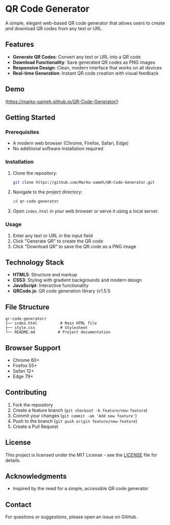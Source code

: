 # QR Code Generator

A simple, elegant web-based QR code generator that allows users to create and download QR codes from any text or URL.

## Features

- **Generate QR Codes**: Convert any text or URL into a QR code
- **Download Functionality**: Save generated QR codes as PNG images
- **Responsive Design**: Clean, modern interface that works on all devices
- **Real-time Generation**: Instant QR code creation with visual feedback

## Demo

(https://marko-sameh.github.io/QR-Code-Generator/)

## Getting Started

### Prerequisites

- A modern web browser (Chrome, Firefox, Safari, Edge)
- No additional software installation required

### Installation

1. Clone the repository:

   ```bash
   git clone https://github.com/Marko-sameh/QR-Code-Generator.git
   ```

2. Navigate to the project directory:

   ```bash
   cd qr-code-generator
   ```

3. Open `index.html` in your web browser or serve it using a local server.

### Usage

1. Enter any text or URL in the input field
2. Click "Generate QR" to create the QR code
3. Click "Download QR" to save the QR code as a PNG image

## Technology Stack

- **HTML5**: Structure and markup
- **CSS3**: Styling with gradient backgrounds and modern design
- **JavaScript**: Interactive functionality
- **QRCode.js**: QR code generation library (v1.5.1)

## File Structure

```
qr-code-generator/
├── index.html          # Main HTML file
├── style.css           # Stylesheet
└── README.md          # Project documentation
```

## Browser Support

- Chrome 60+
- Firefox 55+
- Safari 12+
- Edge 79+

## Contributing

1. Fork the repository
2. Create a feature branch (`git checkout -b feature/new-feature`)
3. Commit your changes (`git commit -am 'Add new feature'`)
4. Push to the branch (`git push origin feature/new-feature`)
5. Create a Pull Request

## License

This project is licensed under the MIT License - see the [LICENSE](LICENSE) file for details.

## Acknowledgments

- Inspired by the need for a simple, accessible QR code generator

## Contact

For questions or suggestions, please open an issue on GitHub.

